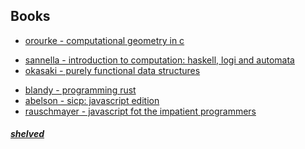 ## Books


- [orourke - computational geometry in c](https://www.amazon.it/Computational-Geometry-C-Joseph-ORourke/dp/0521649765/ref=sr_1_2?__mk_it_IT=%C3%85M%C3%85%C5%BD%C3%95%C3%91&crid=NJXAPRALDE3Z&keywords=computational+geometry&qid=1641080420&sprefix=computational+geometry%2Caps%2C110&sr=8-2)

<!-- -->

- [sannella - introduction to computation: haskell, logi and automata](https://www.amazon.it/Introduction-Computation-Haskell-Logic-Automata/dp/3030769070/ref=sr_1_48?__mk_it_IT=%C3%85M%C3%85%C5%BD%C3%95%C3%91&crid=3186378MGZRA8&keywords=haskell&qid=1651425822&sprefix=haskell%2Caps%2C97&sr=8-48)
- [okasaki - purely functional data structures](https://www.amazon.it/Purely-Functional-Structures-Chris-Okasaki/dp/0521663504/ref=sr_1_1?__mk_it_IT=%C3%85M%C3%85%C5%BD%C3%95%C3%91&crid=2VB0SFYJ1X940&keywords=functional+data+structures&qid=1650388084&s=books&sprefix=functional+data+structures%2Cstripbooks%2C86&sr=1-1)

<!-- -->

- [blandy - programming rust](https://www.amazon.it/Programming-Rust-Fast-Systems-Development/dp/1492052590/ref=sr_1_3?__mk_it_IT=%C3%85M%C3%85%C5%BD%C3%95%C3%91&crid=2UJKTCIQ7PHF6&dchild=1&keywords=rust+language&qid=1619385258&s=books&sprefix=rust%2Cstripbooks%2C204&sr=1-3)
- [abelson - sicp: javascript edition](https://www.amazon.it/Structure-Interpretation-Computer-Programs-JavaScript/dp/0262543230/ref=sr_1_27?__mk_it_IT=%C3%85M%C3%85%C5%BD%C3%95%C3%91&crid=UVBLYKU0U1QN&keywords=javascript&qid=1645140835&sprefix=javascrip%2Caps%2C102&sr=8-27)
- [rauschmayer - javascript fot the impatient programmers](https://www.amazon.it/JavaScript-impatient-programmers-Axel-Rauschmayer/dp/1091210098/ref=sr_1_1?__mk_it_IT=%C3%85M%C3%85%C5%BD%C3%95%C3%91&crid=1P3XADBDYKSS7&keywords=JavaScript+for+impatient+programmers&qid=1649351086&sprefix=javascript+for+impatient+programmers%2Caps%2C168&sr=8-1)

<!-- -->

##### [shelved](shelved.md)
